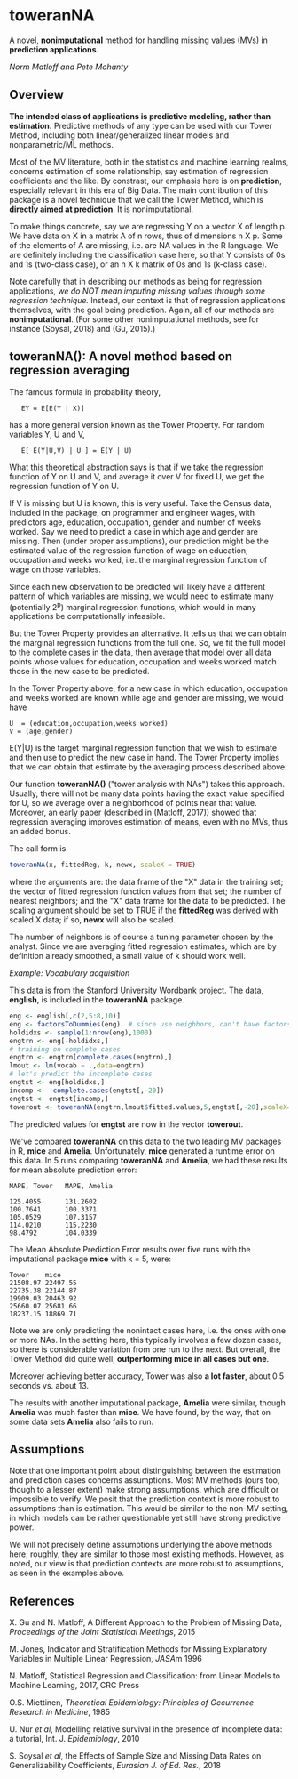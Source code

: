# toweranNA 

A novel, **nonimputational**  method for handling missing values (MVs) in
**prediction applications.** 

*Norm Matloff and Pete Mohanty*

## Overview

**The intended class of applications is predictive modeling, rather than
estimation.**  Predictive methods of any type can be used with our Tower
Method, including both linear/generalized linear models and
nonparametric/ML methods. 

Most of the MV literature, both in the statistics and machine learning
realms, concerns estimation of some relationship,  say estimation of
regression coefficients and the like.  By constrast, our emphasis here
is on **prediction**, especially relevant in this era of Big Data.  The main
contribution of this package is a novel technique that we call the Tower
Method, which is **directly aimed at prediction**. It is nonimputational.  

To make things concrete, say we are regressing Y on a vector X of length
p.  We have data on X in a matrix A of n rows, thus of dimensions n X p.
Some of the elements of A are missing, i.e. are NA values in the R
language.  We are definitely including the classification case here, so
that Y consists of 0s and 1s (two-class case), or an n X k matrix of 0s
and 1s  (k-class case).

Note carefully that in describing our methods as being for regression
applications, *we do NOT mean imputing missing values through some
regression technique.* Instead, our context is that of regression
applications themselves, with the goal being prediction.  Again, all of
our methods are **nonimputational**.  (For some other nonimputational
methods, see for instance (Soysal, 2018) and (Gu, 2015).)

## toweranNA(): A novel method based on regression averaging

The famous formula in probability theory,

```
   EY = E[E(Y | X)]
```

has a more general version known as the Tower Property.  For random
variables Y, U and V, 

``` 
   E[ E(Y|U,V) | U ] = E(Y | U) 
``` 
   
What this theoretical abstraction says is that if we take the regression
function of Y on U and V, and average it over V for fixed U, we get the
regression function of Y on U.  

If V is missing but U is known, this is very useful.  Take the Census
data, included in the package,  on programmer and engineer wages, with
predictors age, education, occupation, gender and number of weeks
worked. Say we need to predict a case in which age and gender are
missing.  Then (under proper assumptions), our prediction might be the
estimated value of the regression function of wage on education,
occupation and weeks worked, i.e. the marginal regression function of
wage on those variables.

Since each new observation to be predicted will likely have a different
pattern of which variables are missing, we would need to estimate many
(potentially 2<sup>p</sup>) marginal regression functions, which would
in many applications be computationally infeasible.

But the Tower Property provides an alternative.  It tells us that we can
obtain the marginal regression functions from the full one.  So, we fit
the full model to the complete cases in the data, then average that
model over all data points whose values for education, occupation and
weeks worked match those in the new case to be predicted.  

In the Tower Property above, for a new case in which education,
occupation and weeks worked are known while age and gender are missing,
we would have

```
U  = (education,occupation,weeks worked)
V = (age,gender)
```

E(Y|U) is the target marginal regression function that we wish to
estimate and then use to predict the new case in hand.  The Tower
Property implies that we can obtain that estimate by the averaging
process described above.

Our function **toweranNA()** ("tower analysis with NAs") takes this
approach.  Usually, there will not be many data points having the exact
value specified for U, so we average over a neighborhood of points near
that value.  Moreover, an early paper (described in (Matloff, 2017))
showed that regression averaging improves estimation of means, even with
no MVs, thus an added bonus. 

The call form is

``` r
toweranNA(x, fittedReg, k, newx, scaleX = TRUE) 
```

where the arguments are: the data frame of the "X" data in the
training set; the vector of fitted regression function values from that
set; the number of nearest neighbors; and the "X" data frame for the
data to be predicted.  The scaling argument should be set to TRUE if the
**fittedReg** was derived with scaled X data; if so, **newx** will also
be scaled.

The number of neighbors is of course a tuning parameter chosen by the
analyst.  Since we are averaging fitted regression estimates, which are
by definition already smoothed, a small value of k should work well.  

*Example:  Vocabulary acquisition*

This data is from the Stanford University Wordbank project.  The data,
**english**, is included in the <strong>toweranNA</strong> package.

``` r
eng <- english[,c(2,5:8,10)] 
eng <- factorsToDummies(eng)  # since use neighbors, can't have factors
holdidxs <- sample(1:nrow(eng),1000)
engtrn <- eng[-holdidxs,] 
# training on complete cases
engtrn <- engtrn[complete.cases(engtrn),]  
lmout <- lm(vocab ~ .,data=engtrn) 
# let's predict the incomplete cases
engtst <- eng[holdidxs,] 
incomp <- !complete.cases(engtst[,-20])
engtst <- engtst[incomp,]
towerout <- toweranNA(engtrn,lmout$fitted.values,5,engtst[,-20],scaleX=FALSE) 
```

The predicted values for **engtst** are now in the vector **towerout**.

We've compared **toweranNA** on this data to the two leading MV packages
in R, **mice** and **Amelia**.  Unfortunately, **mice** generated a
runtime error on this data.  In 5 runs comparing **toweranNA** and
**Amelia**, we had these results for mean absolute prediction error:

```
MAPE, Tower   MAPE, Amelia 

125.4055      131.2602 
100.7641      100.3371
105.0529      107.3157 
114.0210      115.2230
98.4792       104.0339
```

The Mean Absolute Prediction Error results over five runs with the
imputational package **mice** with k = 5, were:


```
Tower    mice
21508.97 22497.55
22735.38 22144.87
19909.03 20463.92
25660.07 25681.66
18237.15 18869.71
```

Note we are only predicting the nonintact cases here, i.e. the ones with
one or more NAs.  In the setting here, this typically involves a few
dozen cases, so there is considerable variation from one run to the
next.  But overall, the Tower Method did quite well, **outperforming
mice in all cases but one**.

Moreover achieving better accuracy, Tower was also **a lot
faster**, about 0.5 seconds vs. about 13.

The results with another imputational package, **Amelia** were similar,
though **Amelia** was much faster than **mice**.  We have found,
by the way, that on some data sets **Amelia** also fails to run.


## Assumptions

Note that one important point about distinguishing between the
estimation and prediction cases concerns assumptions.  Most MV methods
(ours too, though to a lesser extent) make strong assumptions, which are
difficult or impossible to verify.  We posit that the prediction context
is more robust to assumptions than is estimation.  This would be similar
to the non-MV setting, in which models can be rather questionable yet
still have strong predictive power.

We will not precisely define assumptions underlying the above methods
here; roughly, they are similar to those most existing methods.
However, as noted, our view is that prediction contexts are more robust to
assumptions, as seen in the examples above.

## References

X. Gu and N. Matloff, A Different Approach to the Problem of Missing
Data, *Proceedings of the Joint Statistical Meetings*, 2015

M. Jones, Indicator and Stratification Methods for Missing Explanatory
Variables in Multiple Linear Regression, *JASA*m 1996

N. Matloff, Statistical Regression and Classification: from Linear
Models to Machine Learning, 2017, CRC Press

O.S. Miettinen, *Theoretical Epidemiology:
Principles of Occurrence Research in Medicine*, 1985

U. Nur *et al*, Modelling relative survival in the presence of
incomplete data: a tutorial, Int. J. *Epidemiology*, 2010

S. Soysal *et al*, the Effects of Sample Size and Missing Data Rates on
Generalizability Coefficients, *Eurasian J. of Ed. Res.*, 2018


